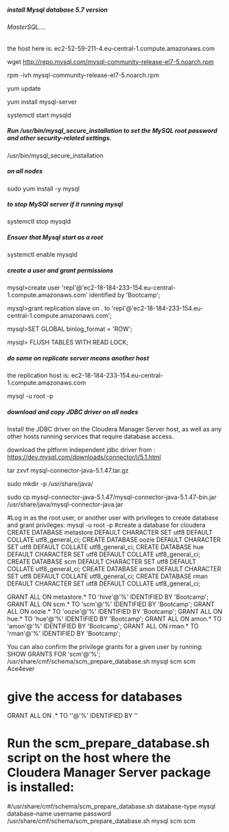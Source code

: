 ##### install Mysql database 5.7 version

###### MasterSQL....
the host here is: ec2-52-59-211-4.eu-central-1.compute.amazonaws.com

wget http://repo.mysql.com/mysql-community-release-el7-5.noarch.rpm

rpm -ivh mysql-community-release-el7-5.noarch.rpm

yum update

yum install mysql-server

systemctl start mysqld

##### Run /usr/bin/mysql_secure_installation to set the MySQL root password and other security-related settings.
/usr/bin/mysql_secure_installation 

##### on all nodes

sudo yum install -y mysql


#####  to stop MySQl server if it running mysql
systemctl stop mysqld

##### Ensuer that Mysql start as a root
systemctl enable mysqld

##### create a user and grant permissions

mysql>create user 'repl'@'ec2-18-184-233-154.eu-central-1.compute.amazonaws.com' identified by 'Bootcamp';

mysql>grant replication slave on *.* to 'repl'@'ec2-18-184-233-154.eu-central-1.compute.amazonaws.com';

mysql>SET GLOBAL binlog_format = 'ROW'; 

mysql> FLUSH TABLES WITH READ LOCK;

##### do same on replicate server means another host
the replication host is: ec2-18-184-233-154.eu-central-1.compute.amazonaws.com

mysql -u root -p

##### download and copy JDBC driver on all nodes

Install the JDBC driver on the Cloudera Manager Server host, as well as any other hosts running services that require database access.

download the pltform independent jdbc driver from : https://dev.mysql.com/downloads/connector/j/5.1.html

tar zxvf mysql-connector-java-5.1.47.tar.gz

sudo mkdir -p /usr/share/java/

sudo cp mysql-connector-java-5.1.47/mysql-connector-java-5.1.47-bin.jar /usr/share/java/mysql-connector-java.jar




#Log in as the root user, or another user with privileges to create database and grant privileges:
mysql -u root -p
#create a database for cloudera
CREATE DATABASE metastore DEFAULT CHARACTER SET utf8 DEFAULT COLLATE utf8_general_ci;
CREATE DATABASE oozie DEFAULT CHARACTER SET utf8 DEFAULT COLLATE utf8_general_ci;
CREATE DATABASE hue DEFAULT CHARACTER SET utf8 DEFAULT COLLATE utf8_general_ci;
CREATE DATABASE scm DEFAULT CHARACTER SET utf8 DEFAULT COLLATE utf8_general_ci; 
CREATE DATABASE amon DEFAULT CHARACTER SET utf8 DEFAULT COLLATE utf8_general_ci;
CREATE DATABASE rman DEFAULT CHARACTER SET utf8 DEFAULT COLLATE utf8_general_ci;

GRANT ALL ON metastore.* TO 'hive'@'%' IDENTIFIED BY 'Bootcamp';
GRANT ALL ON scm.* TO 'scm'@'%' IDENTIFIED BY 'Bootcamp';
GRANT ALL ON oozie.* TO 'oozie'@'%' IDENTIFIED BY 'Bootcamp';
GRANT ALL ON hue.* TO 'hue'@'%' IDENTIFIED BY 'Bootcamp';
GRANT ALL ON amon.* TO 'amon'@'%' IDENTIFIED BY 'Bootcamp';
GRANT ALL ON rman.* TO 'rman'@'%' IDENTIFIED BY 'Bootcamp';

You can also confirm the privilege grants for a given user by running:
SHOW GRANTS FOR 'scm'@'%';
/usr/share/cmf/schema/scm_prepare_database.sh mysql scm scm Ace4ever
# give the access for databases
GRANT ALL ON <database>.* TO '<user>'@'%' IDENTIFIED BY '<password>'
# Run the scm_prepare_database.sh script on the host where the Cloudera Manager Server package is installed:

#/usr/share/cmf/schema/scm_prepare_database.sh database-type mysql database-name username password
/usr/share/cmf/schema/scm_prepare_database.sh mysql scm scm